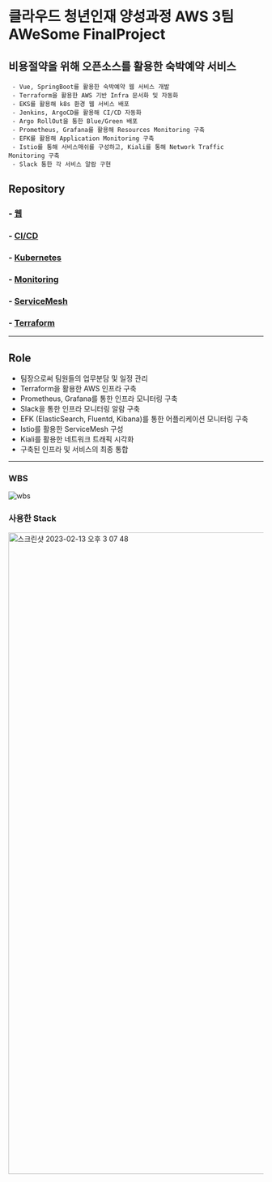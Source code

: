 # 클라우드 청년인재 양성과정 AWS 3팀 AWeSome FinalProject
## 비용절약을 위해 오픈소스를 활용한 숙박예약 서비스
     - Vue, SpringBoot를 활용한 숙박예약 웹 서비스 개발
     - Terraform을 활용한 AWS 기반 Infra 문서화 및 자동화
     - EKS를 활용해 k8s 환경 웹 서비스 배포
     - Jenkins, ArgoCD를 활용해 CI/CD 자동화
     - Argo RollOut을 통한 Blue/Green 배포
     - Prometheus, Grafana를 활용해 Resources Monitoring 구축
     - EFK를 활용해 Application Monitoring 구축
     - Istio를 통해 서비스매쉬를 구성하고, Kiali를 통해 Network Traffic Monitoring 구축
     - Slack 통한 각 서비스 알람 구현
## Repository
### - [웹](https://github.com/BAE-JI-WANG/btc_AWeSomeFinal/tree/main/application)
### - [CI/CD](https://github.com/BAE-JI-WANG/btc_AWeSomeFinal/tree/main/jenkins)
### - [Kubernetes](https://github.com/BAE-JI-WANG/btc_AWeSomeFinal/tree/main/k8s)
### - [Monitoring](https://github.com/BAE-JI-WANG/btc_AWeSomeFinal/tree/main/k8s/monitoring)
### - [ServiceMesh](https://github.com/BAE-JI-WANG/btc_AWeSomeFinal/tree/main/serviceMesh)
### - [Terraform](https://github.com/BAE-JI-WANG/btc_AWeSomeFinal/tree/main/terraform)
---
## Role
- 팀장으로써 팀원들의 업무분담 및 일정 관리
- Terraform을 활용한 AWS 인프라 구축 
- Prometheus, Grafana를 통한 인프라 모니터링 구축
- Slack을 통한 인프라 모니터링 알람 구축
- EFK (ElasticSearch, Fluentd, Kibana)를 통한 어플리케이션 모니터링 구축
- Istio를 활용한 ServiceMesh 구성
- Kiali를 활용한 네트워크 트래픽 시각화
- 구축된 인프라 및 서비스의 최종 통합
---

### WBS
![wbs](https://user-images.githubusercontent.com/59479926/209446116-426833bf-15d9-4833-a309-49409ae87174.jpg)

### 사용한 Stack
<img width="1267" alt="스크린샷 2023-02-13 오후 3 07 48" src="https://user-images.githubusercontent.com/59479926/218383363-545085d3-e2b1-4db3-a437-17a07b95a82c.png">

<!--![비로그인웹](https://user-images.githubusercontent.com/59479926/209426962-49ea56f5-7511-4a95-820e-64f0a9bb75f8.png)-->
<!--![로그인웹](https://user-images.githubusercontent.com/59479926/209427044-a0a6dbf4-fcd0-4751-adda-30f6c543b5aa.png)-->
<!--![infra](https://user-images.githubusercontent.com/59479926/209427546-30666085-f135-4b58-a922-5c01542df95f.png)-->
<!--<img width="806" alt="cicd" src="https://user-images.githubusercontent.com/59479926/209427712-319ef673-ee62-40ba-91ca-50e5258f4420.png">-->
<!--![k8s](https://user-images.githubusercontent.com/59479926/209427905-640e1df4-a3f1-4e8f-838d-1ec150d2ea43.png)-->
<!--<img width="722" alt="apm" src="https://user-images.githubusercontent.com/59479926/209428055-8ede0586-3f9d-45d2-8e6a-75202447b8b5.png">-->
<!--![mornitoring](https://user-images.githubusercontent.com/59479926/209428130-d97175a1-a677-4e43-87f4-d646095a8332.png)-->
<!--![grafana](https://user-images.githubusercontent.com/59479926/209428192-f7a6ba1b-2b99-4fb5-a2f8-6cecd68c5f23.png)-->
<!--<img width="726" alt="kiali" src="https://user-images.githubusercontent.com/59479926/209428392-f2715a26-fe2f-4e6c-b57e-278415debbaf.png">-->
<!--![cicd](https://user-images.githubusercontent.com/59479926/209446164-5d67698c-6fe6-4c94-8f7f-011d25a8c715.jpg)-->
<!--![infra](https://user-images.githubusercontent.com/59479926/209446219-9dcb1431-9f97-4e99-9b45-03094872e6da.jpg)-->
<!--![mornitoring](https://user-images.githubusercontent.com/59479926/209446258-ddf8b294-4219-429e-b59f-fed45788d4c4.jpg)-->



